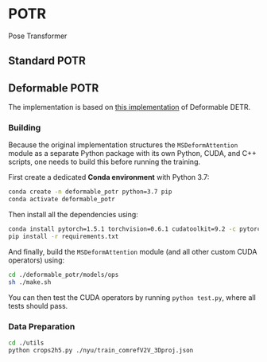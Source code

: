 # POTR
Pose Transformer


## Standard POTR

## Deformable POTR

The implementation is based on [this implementation](https://github.com/fundamentalvision/Deformable-DETR) of Deformable DETR.

### Building

Because the original implementation structures the `MSDeformAttention` module as a separate Python package with its own Python, CUDA, and C++ scripts, one needs to build this before running the training.

First create a dedicated **Conda environment** with Python 3.7:

```bash
conda create -n deformable_potr python=3.7 pip
conda activate deformable_potr
```

Then install all the dependencies using:

```bash
conda install pytorch=1.5.1 torchvision=0.6.1 cudatoolkit=9.2 -c pytorch
pip install -r requirements.txt
```

And finally, build the `MSDeformAttention` module (and all other custom CUDA operators) using:

```bash
cd ./deformable_potr/models/ops
sh ./make.sh
```

You can then test the CUDA operators by running `python test.py`, where all tests should pass.

### Data Preparation
```bash
cd ./utils
python crops2h5.py ./nyu/train_comrefV2V_3Dproj.json
```
